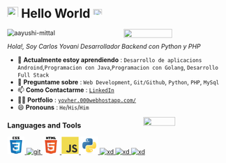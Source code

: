 <h1><img src="https://imgur.com/CTPzCrS.gif" height=25px width=25px> Hello World <img src="https://imgur.com/TFzFv3D.gif" height=20px width=20px></h1>
<img src="https://imgur.com/Z9n1y5S.gif" height=47% width=47% align="right">
<p align="left"> <img src="https://komarev.com/ghpvc/?username=aayushi-mittal" alt="aayushi-mittal" /> </p>

<p><i>Hola!, Soy Carlos Yovani Desarrollador Backend con Python y PHP</i></p>
<ul>
<li> 🌱 <b>Actualmente estoy aprendiendo</b> : <code>Desarrollo de aplicacions Androind</code>,<code>Programacion con Java</code>,<code>Programacion con Golang</code>, <code>Desarrollo Full Stack </code></li>
<li> 💬 <b>Preguntame sobre</b> : <code>Web Development</code>, <code>Git/Github</code>, <code>Python</code>, <code>PHP</code>, <code>MySql</code></li>
<li> 📫 <b>Como Contactarme</b> : <code><a href="https://www.linkedin.com/in/carlos-yovani-munoz-hernandez/">LinkedIn</a></code></li>
<li> 👩‍💻 <b>Portfolio</b> : <code><a href="https://yovher.000webhostapp.com/">yovher.000webhostapp.com/</a></code></li>
<li> 😄 <b>Pronouns</b> : <code>He</code>/<code>His</code>/<code>Him</code></li>
<!-- <li> ⚡ <b>Fun fact</b> : </li> -->
</ul>

<img src="https://imgur.com/ePLe9mA.gif" align="right" height=38% width=38%>

<h3>Languages and Tools</h3>
<p align="left">   <a href="https://www.w3schools.com/css/" target="_blank"> <img src="https://raw.githubusercontent.com/devicons/devicon/master/icons/css3/css3-original-wordmark.svg" alt="css3" width="40" height="40"/> </a> <a href="https://git-scm.com/" target="_blank"> <img src="https://www.vectorlogo.zone/logos/git-scm/git-scm-icon.svg" alt="git" width="40" height="40"/> </a> <a href="https://www.w3.org/html/" target="_blank"> <img src="https://raw.githubusercontent.com/devicons/devicon/master/icons/html5/html5-original-wordmark.svg" alt="html5" width="40" height="40"/> </a> <a href="https://developer.mozilla.org/en-US/docs/Web/JavaScript" target="_blank"> <img src="https://raw.githubusercontent.com/devicons/devicon/master/icons/javascript/javascript-original.svg" alt="javascript" width="40" height="40"/> </a> <a href="https://www.python.org" target="_blank"> <img src="https://raw.githubusercontent.com/devicons/devicon/master/icons/python/python-original.svg" alt="python" width="40" height="40"/> </a> <a href="https://www.mysql.com/" target="_blank"> <img src="https://i0.wp.com/itsoftware.com.co/content/wp-content/uploads/2018/03/que-es-y-para-que-sirve-mysql-1.jpg?fit=900%2C400&ssl=1" alt="xd" width="40" height="40"/> </a> <a href="https://go.dev/" target="_blank"> <img src="https://www.kindpng.com/picc/m/599-5995612_golang-logo-hd-png-download.png" alt="xd" width="40" height="40"/> </a> <a href="https://www.php.net/" target="_blank"> <img src="https://upload.wikimedia.org/wikipedia/commons/thumb/2/27/PHP-logo.svg/330px-PHP-logo.svg.png" alt="xd" width="40" height="40"/> </a></p>

